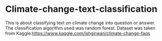 # Climate-change-text-classification
This is about classifying text on climate change into question or answer. 
The classification algorithm used was random forest.
Dataset was taken from Kaggle:https://www.kaggle.com/ishgirwan/climate-change-faqs
